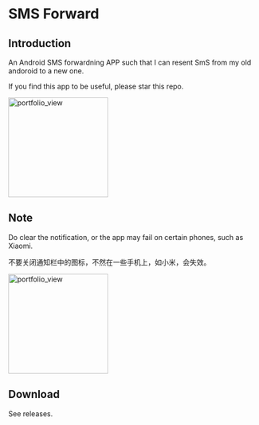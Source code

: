 # SMS Forward
## Introduction

An Android SMS forwardning APP such that I can resent SmS from my old andoroid to a new one.

If you find this app to be useful, please star this repo.

<img width="200" alt="portfolio_view" src="https://user-images.githubusercontent.com/758925/28505139-70e3afd6-7053-11e7-8ad2-bc2431d20f1d.png">

## Note

Do clear the notification, or the app may fail on certain phones, such as Xiaomi.

不要关闭通知栏中的图标，不然在一些手机上，如小米，会失效。

<img width="200" alt="portfolio_view" src="https://user-images.githubusercontent.com/758925/28505142-79f7920e-7053-11e7-94a2-3c5b96e5760a.png">

## Download

See releases.

